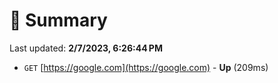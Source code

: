 # 📖 Summary
Last updated: **2/7/2023, 6:26:44 PM**

- `GET` [https://google.com](https://google.com) - **Up** (209ms)
